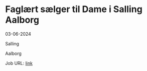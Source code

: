 # Faglært sælger til Dame i Salling Aalborg
03-06-2024

Salling

Aalborg

Job URL: [link](https://sallinggroup.com/job/ledige-stillinger/34e500b5-ce80-427c-88c7-7ac856b42e4a)


